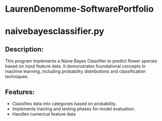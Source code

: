 # LaurenDenomme-SoftwarePortfolio

# naivebayesclassifier.py

## Description:
This program implements a Naive Bayes Classifier to predict flower species based on input feature data. It demonstrates foundational concepts in machine learning, including probability distributions and classification techniques.

## Features:
- Classifies data into categories based on probability.
- Implements training and testing phases for model evaluation.
- Handles numerical feature data


